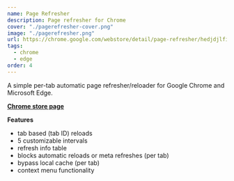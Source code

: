 ```yaml
---
name: Page Refresher
description: Page refresher for Chrome
cover: "./pagerefresher-cover.png"
image: "./pagerefresher.png"
url: https://chrome.google.com/webstore/detail/page-refresher/hedjdjlfiijoibijchekancllfeppchp
tags:
  - chrome
  - edge
order: 4
---
```


A simple per-tab automatic page refresher/reloader for Google Chrome and Microsoft Edge.

**[Chrome store page](https://chrome.google.com/webstore/detail/page-refresher/hedjdjlfiijoibijchekancllfeppchp)**

**Features**

- tab based (tab ID) reloads
- 5 customizable intervals
- refresh info table
- blocks automatic reloads or meta refreshes (per tab)
- bypass local cache (per tab)
- context menu functionality